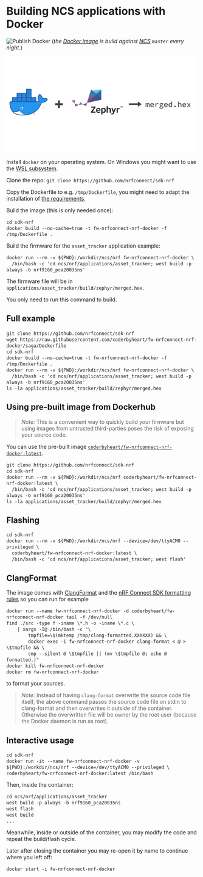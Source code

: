 # Building NCS applications with Docker

![Publish Docker](https://github.com/coderbyheart/fw-nrfconnect-nrf-docker/workflows/Publish%20Docker/badge.svg?branch=saga)
(_the [Docker image](https://hub.docker.com/r/coderbyheart/fw-nrfconnect-nrf-docker) is build against [NCS](https://github.com/nrfconnect/sdk-nrf) `master` every night._)

![Docker + Zephyr -> merged.hex](./diagram.png)

Install `docker` on your operating system. On Windows you might want to use the [WSL subsystem](https://docs.docker.com/docker-for-windows/wsl-tech-preview/).

Clone the repo: `git clone https://github.com/nrfconnect/sdk-nrf`

Copy the Dockerfile to e.g. `/tmp/Dockerfile`, you might need to adapt the installation of [the requirements](./Dockerfile#L48-L51).

Build the image (this is only needed once):

    cd sdk-nrf
    docker build --no-cache=true -t fw-nrfconnect-nrf-docker -f /tmp/Dockerfile .

Build the firmware for the `asset_tracker` application example:

    docker run --rm -v ${PWD}:/workdir/ncs/nrf fw-nrfconnect-nrf-docker \
      /bin/bash -c 'cd ncs/nrf/applications/asset_tracker; west build -p always -b nrf9160_pca20035ns'

The firmware file will be in `applications/asset_tracker/build/zephyr/merged.hex`.

You only need to run this command to build.

## Full example

    git clone https://github.com/nrfconnect/sdk-nrf
    wget https://raw.githubusercontent.com/coderbyheart/fw-nrfconnect-nrf-docker/saga/Dockerfile
    cd sdk-nrf
    docker build --no-cache=true -t fw-nrfconnect-nrf-docker -f /tmp/Dockerfile .
    docker run --rm -v ${PWD}:/workdir/ncs/nrf fw-nrfconnect-nrf-docker \
      /bin/bash -c 'cd ncs/nrf/applications/asset_tracker; west build -p always -b nrf9160_pca20035ns'
    ls -la applications/asset_tracker/build/zephyr/merged.hex

## Using pre-built image from Dockerhub

> _Note:_ This is a convenient way to quickly build your firmware but using images from untrusted third-parties poses the risk of exposing your source code.

You can use the pre-built image [`coderbyheart/fw-nrfconnect-nrf-docker:latest`](https://hub.docker.com/r/coderbyheart/fw-nrfconnect-nrf-docker).

    git clone https://github.com/nrfconnect/sdk-nrf
    cd sdk-nrf
    docker run --rm -v ${PWD}:/workdir/ncs/nrf coderbyheart/fw-nrfconnect-nrf-docker:latest \
      /bin/bash -c 'cd ncs/nrf/applications/asset_tracker; west build -p always -b nrf9160_pca20035ns'
    ls -la applications/asset_tracker/build/zephyr/merged.hex

## Flashing

    cd sdk-nrf
    docker run --rm -v ${PWD}:/workdir/ncs/nrf --device=/dev/ttyACM0 --privileged \
      coderbyheart/fw-nrfconnect-nrf-docker:latest \
      /bin/bash -c 'cd ncs/nrf/applications/asset_tracker; west flash'

## ClangFormat

The image comes with [ClangFormat](https://clang.llvm.org/docs/ClangFormat.html) and the [nRF Connect SDK formatting rules](https://github.com/nrfconnect/sdk-nrf/blob/master/.clang-format) so you can run for example

    docker run --name fw-nrfconnect-nrf-docker -d coderbyheart/fw-nrfconnect-nrf-docker tail -f /dev/null
    find ./src -type f -iname \*.h -o -iname \*.c \
        | xargs -I@ /bin/bash -c "\
            tmpfile=\$(mktemp /tmp/clang-formatted.XXXXXX) && \
            docker exec -i fw-nrfconnect-nrf-docker clang-format < @ > \$tmpfile && \
            cmp --silent @ \$tmpfile || (mv \$tmpfile @; echo @ formatted.)"
    docker kill fw-nrfconnect-nrf-docker
    docker rm fw-nrfconnect-nrf-docker

to format your sources.

> _Note:_ Instead of having `clang-format` overwrite the source code file itself, the above command passes the source code file on stdin to clang-format and then overwrites it outside of the container. Otherwise the overwritten file will be owner by the root user (because the Docker daemon is run as root).

## Interactive usage

    cd sdk-nrf
    docker run -it --name fw-nrfconnect-nrf-docker -v ${PWD}:/workdir/ncs/nrf --device=/dev/ttyACM0 --privileged \
    coderbyheart/fw-nrfconnect-nrf-docker:latest /bin/bash

Then, inside the container:

    cd ncs/nrf/applications/asset_tracker
    west build -p always -b nrf9160_pca20035ns
    west flash
    west build
    ...

Meanwhile, inside or outside of the container, you may modify the code and repeat the build/flash cycle.

Later after closing the container you may re-open it by name to continue where you left off:

    docker start -i fw-nrfconnect-nrf-docker
